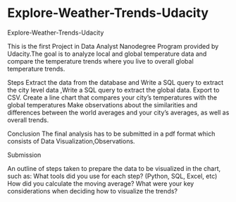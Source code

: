 # Explore-Weather-Trends-Udacity

Explore-Weather-Trends-Udacity

This is the first Project in Data Analyst Nanodegree Program provided by Udacity.The goal is to analyze local and global temperature data and compare the temperature trends where you live to overall global temperature trends.

Steps
Extract the data from the database and Write a SQL query to extract the city level data ,Write a SQL query to extract the global data. Export to CSV.
Create a line chart that compares your city’s temperatures with the global temperatures
Make observations about the similarities and differences between the world averages and your city’s averages, as well as overall trends.


Conclusion
The final analysis has to be submitted in a pdf format which consists of Data Visualization,Observations.


Submission

An outline of steps taken to prepare the data to be visualized in the chart, such as:
What tools did you use for each step? (Python, SQL, Excel, etc)
How did you calculate the moving average?
What were your key considerations when deciding how to visualize the trends?


